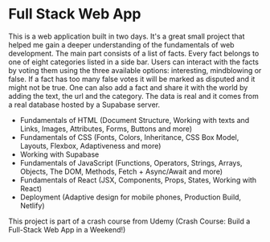 # Full Stack Web App

This is a web application built in two days. It's a great small project that helped me gain a deeper understanding of the fundamentals of web development. The main part consists of a list of facts. Every fact belongs to one of eight categories listed in a side bar. Users can interact with the facts by voting them using the three available options: interesting, mindblowing or false. If a fact has too many false votes it will be marked as disputed and it might not be true. One can also add a fact and share it with the world by adding the text, the url and the category. The data is real and it comes from a real database hosted by a Supabase server.

- Fundamentals of HTML (Document Structure, Working with texts and Links, Images, Attributes, Forms, Buttons and more)
- Fundamentals of CSS (Fonts, Colors, Inheritance, CSS Box Model, Layouts, Flexbox, Adaptiveness and more)
- Working with Supabase
- Fundamentals of JavaScript (Functions, Operators, Strings, Arrays, Objects, The DOM, Methods, Fetch + Async/Await and more)
- Fundamentals of React (JSX, Components, Props, States, Working with React)
- Deployment (Adaptive design for mobile phones, Production Build, Netlify) 

This project is part of a crash course from Udemy (Crash Course: Build a Full-Stack Web App in a Weekend!)
